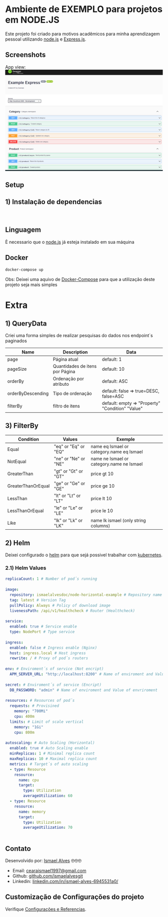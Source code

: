 # Ambiente de EXEMPLO para projetos em NODE.JS
Este projeto foi criado para motivos acadêmicos para minha aprendizagem pessoal
utilizando [node.js](https://nodejs.org/en) e [Express.js](https://expressjs.com/pt-br/). 

## Screenshots
App view:
![App UI](/app.png)

## Setup

## 1) Instalação de dependencias
<br>

## Linguagem
È necessario que o [node.js](https://nodejs.org/en) já esteja instalado em sua máquina

## Docker
``` sh
docker-compose up
```
Obs: Deixei uma aquivo de [Docker-Compose](https://docs.docker.com/compose/) para que a utilização deste 
projeto seja mais simples

# Extra

## 1) QueryData
Criei uma forma simples de realizar pesquisas do dados nos endpoint´s paginados

Name | Description | Data
-----|-------------|------------------
page               | Página atual | default: 1
pageSize           | Quantidades de itens por Página | default: 10
orderBy            | Ordenação por atributo | default: ASC
orderByDescending  | Tipo de ordenação | default: false => true=DESC, false=ASC 
filterBy           | filtro de itens | default: empty => "Property" "Condition" "Value"

## 3) FilterBy
Condition          | Values               | Exemple
-------------------|----------------------|------------------
Equal              | "eq" or "Eq" or "EQ" | name eq Ismael or category.name eq Ismael
NotEqual           | "ne" or "Ne" or "NE" | name ne Ismael or category.name ne Ismael
GreaterThan        | "gt" or "Gt" or "GT" | price gt 10
GreaterThanOrEqual | "ge" or "Ge" or "GE" | price ge 10
LessThan           | "lt" or "Lt" or "LT" | price lt 10
LessThanOrEqual    | "le" or "Le" or "LE" | price le 10
Like               | "lk" or "Lk" or "LK" | name lk ismael (only string columns)

## 2) Helm
Deixei configurado o [helm](https://helm.sh/) para que sejá possivel trabalhar com [kubernetes](https://kubernetes.io/pt-br/).
### 2.1) Helm Values
```yml
replicaCount: 1 # Number of pod´s running

image:
  repository: ismaelalvesdoc/node-horizontal-example # Repository name
  tag: latest # Version Tag
  pullPolicy: Always # Policy of download image
  livenessPath: /api/v1/healthcheck # Router (Healthcheck)

service:
  enabled: true # Service enable
  type: NodePort # Type service

ingress: 
  enabled: false # Ingress enable (Nginx)
  host: ingress.local # Host ingress
  rewrite: / # Proxy of pod´s routers

env: # Enviroment´s of service (Not encript)
  APM_SERVER_URL: "http://localhost:8200" # Name of enviroment and Value of envriroment 

secret: # Enviroment´s of service (Encript)
  DB_PASSWORD: "admin" # Name of enviroment and Value of envriroment 

resources: # Resources of pod´s
  requests: # Provisined
    memory: "700Mi" 
    cpu: 400m
  limits: # Limit of scale vertical
    memory: "1Gi"
    cpu: 800m

autoscaling: # Auto Scaling (Horizontal)
  enabled: true # Auto Scaling enable 
  minReplicas: 1 # Minimal replica count
  maxReplicas: 10 # Maximal replica count
  metrics: # Target´s of auto scaling
  - type: Resource
    resource:
      name: cpu
      target:
        type: Utilization
        averageUtilization: 60
  - type: Resource
    resource:
      name: memory
      target:
        type: Utilization
        averageUtilization: 70
        
```

## Contato
Desenvolvido por: [Ismael Alves](https://github.com/ismaelalvesgit) 🤓🤓🤓

* Email: [cearaismael1997@gmail.com](mailto:cearaismael1997@gmail.com) 
* Github: [github.com/ismaelalvesgit](https://github.com/ismaelalvesgit)
* Linkedin: [linkedin.com/in/ismael-alves-6945531a0/](https://www.linkedin.com/in/ismael-alves-6945531a0/)

## Customização de Configurações do projeto
Verifique [Configurações e Referencias](https://dotnet.microsoft.com/pt-br/apps/aspnet).